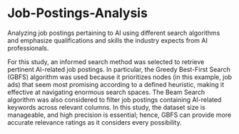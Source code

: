 # Job-Postings-Analysis
Analyzing job postings pertaining to AI using different search algorithms and emphasize qualifications and skills the industry expects from AI professionals.

For this study, an informed search method was selected to retrieve pertinent AI-related job postings. In particular, the Greedy Best-First Search (GBFS) algorithm was used because it prioritizes nodes (in this example, job ads) that seem most promising according to a defined heuristic, making it effective at navigating enormous search spaces. The Beam Search algorithm was also considered to filter job postings containing AI-related keywords across relevant columns. In this study, the dataset size is manageable, and high precision is essential; hence, GBFS can provide more accurate relevance ratings as it considers every possibility.
